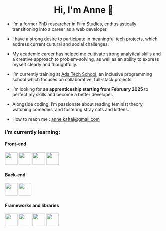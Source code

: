 <h1 align="center">Hi, I'm Anne 🌱</h1>

- I’m a former PhD researcher in Film Studies, enthusiastically transitioning into a career as a web developer.

- I have a strong desire to participate in meaningful tech projects, which address current cultural and social challenges.

- My academic career has helped me cultivate strong analytical skills and a creative approach to problem-solving, as well as an ability to express myself clearly and thoughtfully.

- I’m currently training at <a href="https://adatechschool.fr/">Ada Tech School</a>, an inclusive programming school which focuses on collaborative, full-stack projects.

- I’m looking for <strong>an apprenticeship starting from February 2025</strong> to perfect my skills and become a better developer.

- Alongside coding, I’m passionate about reading feminist theory, watching comedies, and fostering stray cats and kittens.

- How to reach me : <a href="mailto:anne.kaftal@gmail.com">anne.kaftal@gmail.com</a>

<h3>I’m currently learning:</h3>

<h4>Front-end</h4>
<p><img src="https://cdn.jsdelivr.net/gh/devicons/devicon@latest/icons/javascript/javascript-original.svg" width="40" height="40"/> <img src="https://cdn.jsdelivr.net/gh/devicons/devicon@latest/icons/typescript/typescript-original.svg" width="40" height="40"/> <img src="https://cdn.jsdelivr.net/gh/devicons/devicon@latest/icons/html5/html5-original.svg" width="40" height="40" /> <img src="https://cdn.jsdelivr.net/gh/devicons/devicon@latest/icons/css3/css3-original.svg" width="40" height="40"/></p>

<h4>Back-end</h4>
<p><img src="https://cdn.jsdelivr.net/gh/devicons/devicon@latest/icons/nodejs/nodejs-original.svg" width="40" height="40"/> <img src="https://cdn.jsdelivr.net/gh/devicons/devicon@latest/icons/azuresqldatabase/azuresqldatabase-original.svg" width="40" height="40"/></p>

<h4>Frameworks and libraries</h4>
<p><img src="https://cdn.jsdelivr.net/gh/devicons/devicon@latest/icons/react/react-original.svg" width="40" height="40"/> <img src="https://cdn.jsdelivr.net/gh/devicons/devicon@latest/icons/nextjs/nextjs-original.svg" width="40" height="40" /> <img src="https://cdn.jsdelivr.net/gh/devicons/devicon@latest/icons/express/express-original.svg" width="40" height="40"/> <img src="https://cdn.jsdelivr.net/gh/devicons/devicon@latest/icons/tailwindcss/tailwindcss-original.svg" width="40" height="40"/></p>











